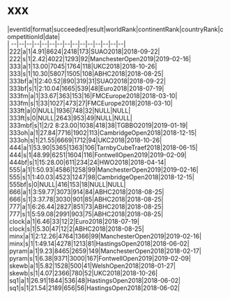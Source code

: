 # xxx


|eventId|format|succeeded|result|worldRank|continentRank|countryRank|competitionId|date|  
|	--|--|--|--|--|--|--|--|--|--|--|--|--|--|--|  
|222|a|1|4.91|8624|2418|173|SUAO2018|2018-09-22|  
|222|s|1|2.42|4022|1293|92|ManchesterOpen2019|2019-02-16|  
|333|a|1|13.00|7045|1764|118|UKC2018|2018-10-26|  
|333|s|1|10.30|5807|1505|108|ABHC2018|2018-08-25|  
|333bf|a|1|2:40.52|890|319|31|SUAO2018|2018-09-22|  
|333bf|s|1|2:10.04|1665|539|48|Euro2018|2018-07-19|  
|333fm|a|1|33.67|363|153|16|FMCEurope2018|2018-03-10|  
|333fm|s|1|33|1027|473|27|FMCEurope2018|2018-03-10|  
|333ft|a|0|NULL|1936|748|32|NULL|NULL|  
|333ft|s|0|NULL|2643|953|49|NULL|NULL|  
|333mbf|s|1|2/2 8:23.00|1038|418|38|TGBBO2019|2019-01-19|  
|333oh|a|1|27.84|7716|1902|113|CambridgeOpen2018|2018-12-15|  
|333oh|s|1|21.55|6669|1712|94|UKC2018|2018-10-26|  
|444|a|1|53.90|5365|1363|106|TarnbyCubeTraef2018|2018-06-15|  
|444|s|1|48.99|6251|1604|116|FontwellOpen2019|2019-02-09|  
|444bf|s|1|15:28.00|611|234|24|HWO2018|2018-04-14|  
|555|a|1|1:50.93|4586|1258|99|ManchesterOpen2019|2019-02-16|  
|555|s|1|1:40.03|4523|1247|98|CambridgeOpen2018|2018-12-15|  
|555bf|s|0|NULL|416|153|18|NULL|NULL|  
|666|a|1|3:59.77|3073|914|84|ABHC2018|2018-08-25|  
|666|s|1|3:37.78|3030|901|85|ABHC2018|2018-08-25|  
|777|a|1|6:26.44|2827|851|73|ABHC2018|2018-08-25|  
|777|s|1|5:59.08|2991|903|75|ABHC2018|2018-08-25|  
|clock|a|1|6.46|33|12|2|Euro2018|2018-07-19|  
|clock|s|1|5.30|47|12|2|ABHC2018|2018-08-25|  
|minx|a|1|2:12.26|4764|1366|99|ManchesterOpen2019|2019-02-16|  
|minx|s|1|1:49.14|4278|1213|81|HastingsOpen2018|2018-06-02|  
|pyram|a|1|9.23|8465|2659|149|ManchesterOpen2018|2018-02-17|  
|pyram|s|1|6.38|9371|3000|167|FontwellOpen2019|2019-02-09|  
|skewb|a|1|5.82|1528|500|41|WelshOpen2018|2018-01-27|  
|skewb|s|1|4.07|2366|780|52|UKC2018|2018-10-26|  
|sq1|a|1|26.91|1844|536|48|HastingsOpen2018|2018-06-02|  
|sq1|s|1|21.54|2189|656|56|HastingsOpen2018|2018-06-02|  
